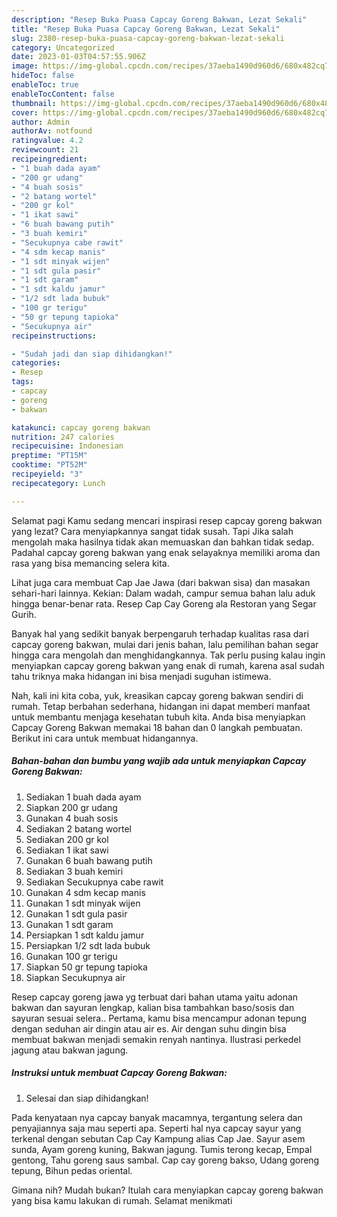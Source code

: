 ```yaml
---
description: "Resep Buka Puasa Capcay Goreng Bakwan, Lezat Sekali"
title: "Resep Buka Puasa Capcay Goreng Bakwan, Lezat Sekali"
slug: 2380-resep-buka-puasa-capcay-goreng-bakwan-lezat-sekali
category: Uncategorized
date: 2023-01-03T04:57:55.906Z
image: https://img-global.cpcdn.com/recipes/37aeba1490d960d6/680x482cq70/capcay-goreng-bakwan-foto-resep-utama.jpg
hideToc: false
enableToc: true
enableTocContent: false
thumbnail: https://img-global.cpcdn.com/recipes/37aeba1490d960d6/680x482cq70/capcay-goreng-bakwan-foto-resep-utama.jpg
cover: https://img-global.cpcdn.com/recipes/37aeba1490d960d6/680x482cq70/capcay-goreng-bakwan-foto-resep-utama.jpg
author: Admin
authorAv: notfound
ratingvalue: 4.2
reviewcount: 21
recipeingredient:
- "1 buah dada ayam"
- "200 gr udang"
- "4 buah sosis"
- "2 batang wortel"
- "200 gr kol"
- "1 ikat sawi"
- "6 buah bawang putih"
- "3 buah kemiri"
- "Secukupnya cabe rawit"
- "4 sdm kecap manis"
- "1 sdt minyak wijen"
- "1 sdt gula pasir"
- "1 sdt garam"
- "1 sdt kaldu jamur"
- "1/2 sdt lada bubuk"
- "100 gr terigu"
- "50 gr tepung tapioka"
- "Secukupnya air"
recipeinstructions:

- "Sudah jadi dan siap dihidangkan!"
categories:
- Resep
tags:
- capcay
- goreng
- bakwan

katakunci: capcay goreng bakwan 
nutrition: 247 calories
recipecuisine: Indonesian
preptime: "PT15M"
cooktime: "PT52M"
recipeyield: "3"
recipecategory: Lunch

---
```



Selamat pagi Kamu sedang mencari inspirasi resep capcay goreng bakwan yang lezat? Cara menyiapkannya sangat tidak susah. Tapi Jika salah mengolah maka hasilnya tidak akan memuaskan dan bahkan tidak sedap. Padahal capcay goreng bakwan yang enak selayaknya memiliki aroma dan rasa yang bisa memancing selera kita.


Lihat juga cara membuat Cap Jae Jawa (dari bakwan sisa) dan masakan sehari-hari lainnya. Kekian: Dalam wadah, campur semua bahan lalu aduk hingga benar-benar rata. Resep Cap Cay Goreng ala Restoran yang Segar Gurih.

Banyak hal yang sedikit banyak berpengaruh terhadap kualitas rasa dari capcay goreng bakwan, mulai dari jenis bahan, lalu pemilihan bahan segar hingga cara mengolah dan menghidangkannya. Tak perlu pusing kalau ingin menyiapkan capcay goreng bakwan yang enak di rumah, karena asal sudah tahu triknya maka hidangan ini bisa menjadi suguhan istimewa.


Nah, kali ini kita coba, yuk, kreasikan capcay goreng bakwan sendiri di rumah. Tetap berbahan sederhana, hidangan ini dapat memberi manfaat untuk membantu menjaga kesehatan tubuh kita. Anda bisa menyiapkan Capcay Goreng Bakwan memakai 18 bahan dan 0 langkah pembuatan. Berikut ini cara untuk membuat hidangannya.

<!--inarticleads1-->

##### Bahan-bahan dan bumbu yang wajib ada untuk menyiapkan Capcay Goreng Bakwan:

1. Sediakan 1 buah dada ayam
1. Siapkan 200 gr udang
1. Gunakan 4 buah sosis
1. Sediakan 2 batang wortel
1. Sediakan 200 gr kol
1. Sediakan 1 ikat sawi
1. Gunakan 6 buah bawang putih
1. Sediakan 3 buah kemiri
1. Sediakan Secukupnya cabe rawit
1. Gunakan 4 sdm kecap manis
1. Gunakan 1 sdt minyak wijen
1. Gunakan 1 sdt gula pasir
1. Gunakan 1 sdt garam
1. Persiapkan 1 sdt kaldu jamur
1. Persiapkan 1/2 sdt lada bubuk
1. Gunakan 100 gr terigu
1. Siapkan 50 gr tepung tapioka
1. Siapkan Secukupnya air


Resep capcay goreng jawa yg terbuat dari bahan utama yaitu adonan bakwan dan sayuran lengkap, kalian bisa tambahkan baso/sosis dan sayuran sesuai selera.. Pertama, kamu bisa mencampur adonan tepung dengan seduhan air dingin atau air es. Air dengan suhu dingin bisa membuat bakwan menjadi semakin renyah nantinya. Ilustrasi perkedel jagung atau bakwan jagung. 

<!--inarticleads2-->

##### Instruksi untuk membuat Capcay Goreng Bakwan:


1. Selesai dan siap dihidangkan!

Pada kenyataan nya capcay banyak macamnya, tergantung selera dan penyajiannya saja mau seperti apa. Seperti hal nya capcay sayur yang terkenal dengan sebutan Cap Cay Kampung alias Cap Jae. Sayur asem sunda, Ayam goreng kuning, Bakwan jagung. Tumis terong kecap, Empal gentong, Tahu goreng saus sambal. Cap cay goreng bakso, Udang goreng tepung, Bihun pedas oriental. 

Gimana nih? Mudah bukan? Itulah cara menyiapkan capcay goreng bakwan yang bisa kamu lakukan di rumah. Selamat menikmati
